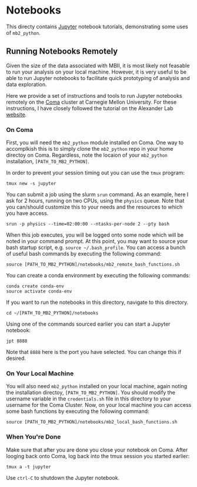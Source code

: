 # Notebooks

This directy contains [Jupyter](https://jupyter.org) notebook tutorials, demonstrating some uses of `mb2_python`.  


## Running Notebooks Remotely

Given the size of the data associated with MBII, it is most likely not feasable to run your analysis on your local machine.  However, it is very useful to be able to run Jupyter notebooks to facilitate quick prototyping of analysis and data exploration.  

Here we provide a set of instructions and tools to run Jupyter notebooks remotely on the [Coma](http://coma.pbworks.com) cluster at Carnegie Mellon University.  For these instructions, I have closely followed the tutorial on the Alexander Lab [website](https://alexanderlabwhoi.github.io/post/2019-03-08_jpn-slurm/).


### On Coma

First, you will need the `mb2_python` module installed on Coma.  One way to accomplkish this is to simply clone the `mb2_python` repo in your home directoy on Coma.  Regardless, note the locaion of your `mb2_python` installation, `[PATH_TO_MB2_PYTHON]`.

In order to prevent your session timing out you can use the `tmux` program:

```
tmux new -s jupyter
```

You can submit a job using the slurm `srun` command.  As an example, here I ask for 2 hours, running on two CPUs, using the `physics` queue.  Note that you can/should customize this to your needs and the resources to which you have access.  

```
srun -p physics --time=02:00:00 --ntasks-per-node 2 --pty bash
```

When this job executes, you will be logged onto some node which will be noted in your command prompt.  At this point, you may want to source your bash startup script, e.g. `source ~/.bash_profile`.  You can access a bunch of useful bash commands by executing the following command: 

```
source [PATH_TO_MB2_PYTHON]/notebooks/mb2_remote_bash_functions.sh
```
 
You can create a conda environment by executing the following commands:

```
conda create conda-env
source activate conda-env
```

If you want to run the notebooks in this directory, navigate to this directory.

```
cd ~/[PATH_TO_MB2_PYTHON]/notebooks
```

Using one of the commands sourced earlier you can start a Jupyter notebook:

```
jpt 8888
```

Note that `8888` here is the port you have selected.  You can change this if desired.


### On Your Local Machine

You will also need `mb2_python` installed on your local machine, again noting the installation directoy, `[PATH_TO_MB2_PYTHON]`.  You should modify the username variable in the `credentials.sh` file in this directory to your username for the Coma Cluster.  Now, on your local machine you can access some bash functions by executing the following command: 

```
source [PATH_TO_MB2_PYTHON]/notebooks/mb2_local_bash_functions.sh
```


### When You're Done

Make sure that after you are done you close your notebook on Coma.  After looging back onto Coma, log back into the tmux session you started earlier:

```
tmux a -t jupyter
``` 

Use `ctrl-C` to shutdown the Jupyter notebook.

	